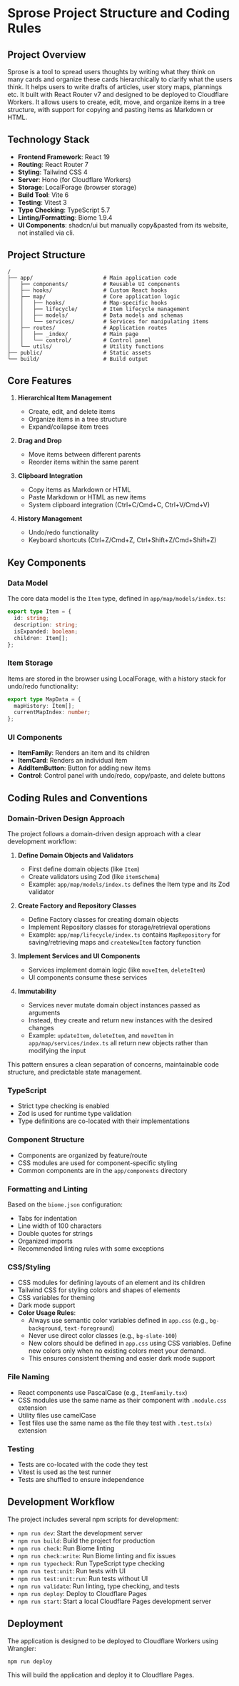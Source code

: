 # Sprose Project Structure and Coding Rules

## Project Overview

Sprose is a tool to spread users thoughts by writing what they think on many cards and organize these cards hierarchically to clarify what the users think.
It helps users to write drafts of articles, user story maps, plannings etc.
It built with React Router v7 and designed to be deployed to Cloudflare Workers. It allows users to create, edit, move, and organize items in a tree structure, with support for copying and pasting items as Markdown or HTML.

## Technology Stack

- **Frontend Framework**: React 19
- **Routing**: React Router 7
- **Styling**: Tailwind CSS 4
- **Server**: Hono (for Cloudflare Workers)
- **Storage**: LocalForage (browser storage)
- **Build Tool**: Vite 6
- **Testing**: Vitest 3
- **Type Checking**: TypeScript 5.7
- **Linting/Formatting**: Biome 1.9.4
- **UI Components**: shadcn/ui but manually copy&pasted from its website, not installed via cli.

## Project Structure

```
/
├── app/                      # Main application code
│   ├── components/           # Reusable UI components
│   ├── hooks/                # Custom React hooks
│   ├── map/                  # Core application logic
│   │   ├── hooks/            # Map-specific hooks
│   │   ├── lifecycle/        # Item lifecycle management
│   │   ├── models/           # Data models and schemas
│   │   └── services/         # Services for manipulating items
│   ├── routes/               # Application routes
│   │   ├── _index/           # Main page
│   │   └── control/          # Control panel
│   └── utils/                # Utility functions
├── public/                   # Static assets
└── build/                    # Build output
```

## Core Features

1. **Hierarchical Item Management**
   - Create, edit, and delete items
   - Organize items in a tree structure
   - Expand/collapse item trees

2. **Drag and Drop**
   - Move items between different parents
   - Reorder items within the same parent

3. **Clipboard Integration**
   - Copy items as Markdown or HTML
   - Paste Markdown or HTML as new items
   - System clipboard integration (Ctrl+C/Cmd+C, Ctrl+V/Cmd+V)

4. **History Management**
   - Undo/redo functionality
   - Keyboard shortcuts (Ctrl+Z/Cmd+Z, Ctrl+Shift+Z/Cmd+Shift+Z)

## Key Components

### Data Model

The core data model is the `Item` type, defined in `app/map/models/index.ts`:

```typescript
export type Item = {
  id: string;
  description: string;
  isExpanded: boolean;
  children: Item[];
};
```

### Item Storage

Items are stored in the browser using LocalForage, with a history stack for undo/redo functionality:

```typescript
export type MapData = {
  mapHistory: Item[];
  currentMapIndex: number;
};
```

### UI Components

- **ItemFamily**: Renders an item and its children
- **ItemCard**: Renders an individual item
- **AddItemButton**: Button for adding new items
- **Control**: Control panel with undo/redo, copy/paste, and delete buttons

## Coding Rules and Conventions

### Domain-Driven Design Approach

The project follows a domain-driven design approach with a clear development workflow:

1. **Define Domain Objects and Validators**
   - First define domain objects (like `Item`)
   - Create validators using Zod (like `itemSchema`)
   - Example: `app/map/models/index.ts` defines the Item type and its Zod validator

2. **Create Factory and Repository Classes**
   - Define Factory classes for creating domain objects
   - Implement Repository classes for storage/retrieval operations
   - Example: `app/map/lifecycle/index.ts` contains `MapRepository` for saving/retrieving maps and `createNewItem` factory function

3. **Implement Services and UI Components**
   - Services implement domain logic (like `moveItem`, `deleteItem`)
   - UI components consume these services

4. **Immutability**
   - Services never mutate domain object instances passed as arguments
   - Instead, they create and return new instances with the desired changes
   - Example: `updateItem`, `deleteItem`, and `moveItem` in `app/map/services/index.ts` all return new objects rather than modifying the input

This pattern ensures a clean separation of concerns, maintainable code structure, and predictable state management.

### TypeScript

- Strict type checking is enabled
- Zod is used for runtime type validation
- Type definitions are co-located with their implementations

### Component Structure

- Components are organized by feature/route
- CSS modules are used for component-specific styling
- Common components are in the `app/components` directory

### Formatting and Linting

Based on the `biome.json` configuration:

- Tabs for indentation
- Line width of 100 characters
- Double quotes for strings
- Organized imports
- Recommended linting rules with some exceptions

### CSS/Styling

- CSS modules for defining layouts of an element and its children
- Tailwind CSS for styling colors and shapes of elements
- CSS variables for theming
- Dark mode support
- **Color Usage Rules**:
  - Always use semantic color variables defined in `app.css` (e.g., `bg-background`, `text-foreground`)
  - Never use direct color classes (e.g., `bg-slate-100`)
  - New colors should be defined in `app.css` using CSS variables. Define new colors only when no existing colors meet your demand.
  - This ensures consistent theming and easier dark mode support

### File Naming

- React components use PascalCase (e.g., `ItemFamily.tsx`)
- CSS modules use the same name as their component with `.module.css` extension
- Utility files use camelCase
- Test files use the same name as the file they test with `.test.ts(x)` extension

### Testing

- Tests are co-located with the code they test
- Vitest is used as the test runner
- Tests are shuffled to ensure independence

## Development Workflow

The project includes several npm scripts for development:

- `npm run dev`: Start the development server
- `npm run build`: Build the project for production
- `npm run check`: Run Biome linting
- `npm run check:write`: Run Biome linting and fix issues
- `npm run typecheck`: Run TypeScript type checking
- `npm run test:unit`: Run tests with UI
- `npm run test:unit:run`: Run tests without UI
- `npm run validate`: Run linting, type checking, and tests
- `npm run deploy`: Deploy to Cloudflare Pages
- `npm run start`: Start a local Cloudflare Pages development server

## Deployment

The application is designed to be deployed to Cloudflare Workers using Wrangler:

```bash
npm run deploy
```

This will build the application and deploy it to Cloudflare Pages.


